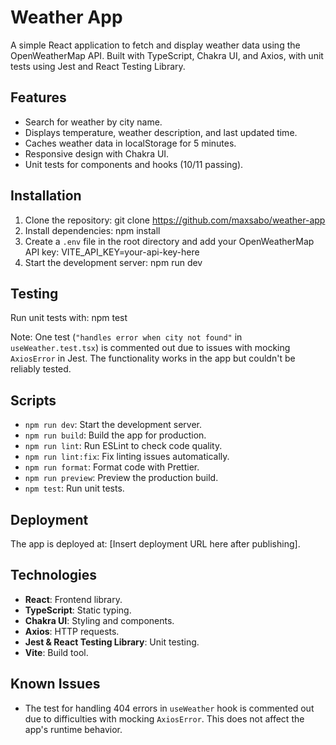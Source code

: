 # Weather App

A simple React application to fetch and display weather data using the OpenWeatherMap API. Built with TypeScript, Chakra UI, and Axios, with unit tests using Jest and React Testing Library.

## Features
- Search for weather by city name.
- Displays temperature, weather description, and last updated time.
- Caches weather data in localStorage for 5 minutes.
- Responsive design with Chakra UI.
- Unit tests for components and hooks (10/11 passing).

## Installation
1. Clone the repository: 
git clone https://github.com/maxsabo/weather-app
2. Install dependencies:
npm install
3. Create a `.env` file in the root directory and add your OpenWeatherMap API key:
VITE_API_KEY=your-api-key-here
4. Start the development server:
npm run dev

## Testing

Run unit tests with:
npm test

Note: One test (`"handles error when city not found"` in `useWeather.test.tsx`) is commented out due to issues with mocking `AxiosError` in Jest. The functionality works in the app but couldn't be reliably tested.

## Scripts
- `npm run dev`: Start the development server.
- `npm run build`: Build the app for production.
- `npm run lint`: Run ESLint to check code quality.
- `npm run lint:fix`: Fix linting issues automatically.
- `npm run format`: Format code with Prettier.
- `npm run preview`: Preview the production build.
- `npm test`: Run unit tests.

## Deployment
The app is deployed at: [Insert deployment URL here after publishing].

## Technologies
- **React**: Frontend library.
- **TypeScript**: Static typing.
- **Chakra UI**: Styling and components.
- **Axios**: HTTP requests.
- **Jest & React Testing Library**: Unit testing.
- **Vite**: Build tool.

## Known Issues
- The test for handling 404 errors in `useWeather` hook is commented out due to difficulties with mocking `AxiosError`. This does not affect the app's runtime behavior.